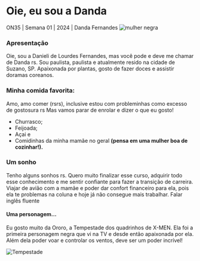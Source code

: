 # Oie, eu sou a Danda 

ON35 | Semana 01 | 2024 | Danda Fernandes 
![mulher negra](https://media1.giphy.com/media/v1.Y2lkPTc5MGI3NjExNWRsOTJ5ZTRrd2JnNTRrbDRjZzc4NHZ2dGFxMHFsbXp5c2RmeHQ5ciZlcD12MV9pbnRlcm5hbF9naWZfYnlfaWQmY3Q9Zw/4oZGJnxeC1m0ET7ydC/giphy.webp)


### Apresentação

Oie, sou a Danieli de Lourdes Fernandes, mas você pode e deve me chamar de Danda rs. 
Sou paulista, paulista e atualmente resido na cidade de Suzano, SP. 
Apaixonada por plantas, gosto de fazer doces e assistir doramas coreanos.

### Minha comida favorita:

Amo, amo comer (rsrs), inclusive estou com probleminhas como excesso de gostosura rs
Mas vamos parar de enrolar e dizer o que eu gosto!
* Churrasco;
* Feijoada;
* Açai e 
* Comidinhas da minha mamãe no geral **(pensa em uma mulher boa de cozinhar!).**

### Um sonho 

Tenho alguns sonhos rs. Quero muito finalizar esse curso, adquirir todo esse conhecimento e me sentir confiante para fazer a transição de carreira.
Viajar de avião com a mamãe e poder dar confort financeiro para ela, pois ela te problemas na coluna e hoje já não consegue mais trabalhar.
Falar inglês fluente 

#### Uma personagem...

Eu gosto muito da Ororo, a Tempestade dos quadrinhos de X-MEN.
Ela foi a primeira personagem negra que vi na TV e desde então apaixonada por ela.
Além dela poder voar e controlar os ventos, deve ser um poder incrível!

![Tempestade](https://media1.giphy.com/media/v1.Y2lkPTc5MGI3NjExNXpmMTFmODNwMWd1ZDV2NHRyc2tob3V0MDdwazVmamhucXczMDRseSZlcD12MV9pbnRlcm5hbF9naWZfYnlfaWQmY3Q9Zw/ZLgp4L68XUnE4/giphy.webp)
